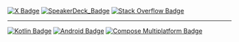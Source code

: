 [![X Badge][x_badge]][x_link]
[![SpeakerDeck_Badge][speakerdeck_badge]][speakerdeck_link] 
[![Stack Overflow Badge][stackoverflow_badge]][stackoverflow_link]

---

[![Kotlin Badge][kotlin_badge]][kotlin_link]
[![Android Badge][android_badge]][android_link]
[![Compose Multiplatform Badge][compose_multiplatform_badge]][compose_multiplatform_link]

<!-- Badges -->
[x_badge]:https://img.shields.io/badge/-__shoheikawano-555.svg?logo=x&style=flat
[speakerdeck_badge]: https://img.shields.io/badge/-shoheikawano-555.svg?logo=speaker-deck&style=flat
[stackoverflow_badge]: https://img.shields.io/badge/-shoheikawano-555.svg?logo=stack-overflow&style=flat

[kotlin_badge]:https://img.shields.io/badge/-Kotlin-555.svg?logo=kotlin&style=flat
[android_badge]: https://img.shields.io/badge/-Android-555.svg?logo=android&style=flat
[compose_multiplatform_badge]: https://img.shields.io/badge/-Compose_Multiplatform-555.svg?logo=jetpack-compose&style=flat

<!-- Links -->
[x_link]: https://x.com/_shoheikawano
[speakerdeck_link]: https://speakerdeck.com/shoheikawano
[stackoverflow_link]: https://stackoverflow.com/users/5449688/shoheikawano

[android_link]: https://developer.android.com
[kotlin_link]: https://kotlinlang.org
[compose_multiplatform_link]: https://github.com/JetBrains/compose-multiplatform
